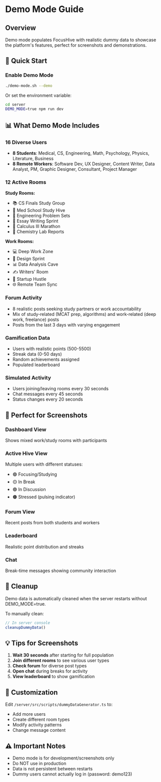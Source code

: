 # Demo Mode Guide

## Overview
Demo mode populates FocusHive with realistic dummy data to showcase the platform's features, perfect for screenshots and demonstrations.

## 🚀 Quick Start

### Enable Demo Mode
```bash
./demo-mode.sh --demo
```

Or set the environment variable:
```bash
cd server
DEMO_MODE=true npm run dev
```

## 📊 What Demo Mode Includes

### 16 Diverse Users
- **8 Students**: Medical, CS, Engineering, Math, Psychology, Physics, Literature, Business
- **8 Remote Workers**: Software Dev, UX Designer, Content Writer, Data Analyst, PM, Graphic Designer, Consultant, Project Manager

### 12 Active Rooms
**Study Rooms:**
- 📚 CS Finals Study Group
- 🏥 Med School Study Hive  
- 📐 Engineering Problem Sets
- 📝 Essay Writing Sprint
- 🧮 Calculus III Marathon
- 🔬 Chemistry Lab Reports

**Work Rooms:**
- 💻 Deep Work Zone
- 🎨 Design Sprint
- 📊 Data Analysis Cave
- ✍️ Writers' Room
- 🚀 Startup Hustle
- 🌐 Remote Team Sync

### Forum Activity
- 8 realistic posts seeking study partners or work accountability
- Mix of study-related (MCAT prep, algorithms) and work-related (deep work, freelance) posts
- Posts from the last 3 days with varying engagement

### Gamification Data
- Users with realistic points (500-5500)
- Streak data (0-50 days)
- Random achievements assigned
- Populated leaderboard

### Simulated Activity
- Users joining/leaving rooms every 30 seconds
- Chat messages every 45 seconds
- Status changes every 20 seconds

## 📸 Perfect for Screenshots

### Dashboard View
Shows mixed work/study rooms with participants

### Active Hive View
Multiple users with different statuses:
- 🟢 Focusing/Studying
- 🟡 In Break
- 🟣 In Discussion
- 🟠 Stressed (pulsing indicator)

### Forum View
Recent posts from both students and workers

### Leaderboard
Realistic point distribution and streaks

### Chat
Break-time messages showing community interaction

## 🧹 Cleanup

Demo data is automatically cleaned when the server restarts without DEMO_MODE=true.

To manually clean:
```javascript
// In server console
cleanupDummyData()
```

## 💡 Tips for Screenshots

1. **Wait 30 seconds** after starting for full population
2. **Join different rooms** to see various user types
3. **Check forum** for diverse post types
4. **Open chat** during breaks for activity
5. **View leaderboard** to show gamification

## 🔧 Customization

Edit `/server/src/scripts/dummyDataGenerator.ts` to:
- Add more users
- Create different room types
- Modify activity patterns
- Change message content

## ⚠️ Important Notes

- Demo mode is for development/screenshots only
- Do NOT use in production
- Data is not persistent between restarts
- Dummy users cannot actually log in (password: demo123)